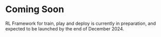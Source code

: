 # Coming Soon

RL Framework for train, play and deploy is currently in preparation, and expected to be launched by the end of December 2024.